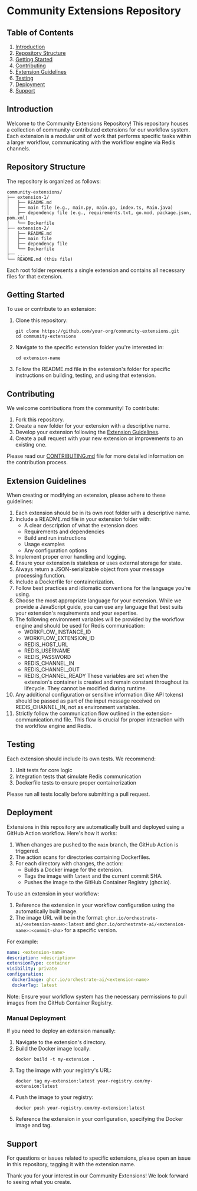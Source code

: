 # Community Extensions Repository

## Table of Contents
1. [Introduction](#introduction)
2. [Repository Structure](#repository-structure)
3. [Getting Started](#getting-started)
4. [Contributing](#contributing)
5. [Extension Guidelines](#extension-guidelines)
6. [Testing](#testing)
7. [Deployment](#deployment)
8. [Support](#support)

## Introduction

Welcome to the Community Extensions Repository! This repository houses a collection of community-contributed extensions for our workflow system. Each extension is a modular unit of work that performs specific tasks within a larger workflow, communicating with the workflow engine via Redis channels.

## Repository Structure

The repository is organized as follows:

```
community-extensions/
├── extension-1/
│   ├── README.md
│   ├── main file (e.g., main.py, main.go, index.ts, Main.java)
│   ├── dependency file (e.g., requirements.txt, go.mod, package.json, pom.xml)
│   └── Dockerfile
├── extension-2/
│   ├── README.md
│   ├── main file
│   ├── dependency file
│   └── Dockerfile
├── ...
└── README.md (this file)
```

Each root folder represents a single extension and contains all necessary files for that extension.

## Getting Started

To use or contribute to an extension:

1. Clone this repository:
   ```
   git clone https://github.com/your-org/community-extensions.git
   cd community-extensions
   ```

2. Navigate to the specific extension folder you're interested in:
   ```
   cd extension-name
   ```

3. Follow the README.md file in the extension's folder for specific instructions on building, testing, and using that extension.

## Contributing

We welcome contributions from the community! To contribute:

1. Fork this repository.
2. Create a new folder for your extension with a descriptive name.
3. Develop your extension following the [Extension Guidelines](#extension-guidelines).
4. Create a pull request with your new extension or improvements to an existing one.

Please read our [CONTRIBUTING.md](.github/CONTRIBUTING.md) file for more detailed information on the contribution process.

## Extension Guidelines

When creating or modifying an extension, please adhere to these guidelines:

1. Each extension should be in its own root folder with a descriptive name.
2. Include a README.md file in your extension folder with:
   - A clear description of what the extension does
   - Requirements and dependencies
   - Build and run instructions
   - Usage examples
   - Any configuration options
3. Implement proper error handling and logging.
4. Ensure your extension is stateless or uses external storage for state.
5. Always return a JSON-serializable object from your message processing function.
6. Include a Dockerfile for containerization.
7. Follow best practices and idiomatic conventions for the language you're using.
8. Choose the most appropriate language for your extension. While we provide a JavaScript guide, you can use any language that best suits your extension's requirements and your expertise.
9. The following environment variables will be provided by the workflow engine and should be used for Redis communication:
   - WORKFLOW_INSTANCE_ID
   - WORKFLOW_EXTENSION_ID
   - REDIS_HOST_URL
   - REDIS_USERNAME
   - REDIS_PASSWORD
   - REDIS_CHANNEL_IN
   - REDIS_CHANNEL_OUT
   - REDIS_CHANNEL_READY
   These variables are set when the extension's container is created and remain constant throughout its lifecycle. They cannot be modified during runtime.
10. Any additional configuration or sensitive information (like API tokens) should be passed as part of the input message received on REDIS_CHANNEL_IN, not as environment variables.
11. Strictly follow the communication flow outlined in the extension-communication.md file. This flow is crucial for proper interaction with the workflow engine and Redis.

## Testing

Each extension should include its own tests. We recommend:

1. Unit tests for core logic
2. Integration tests that simulate Redis communication
3. Dockerfile tests to ensure proper containerization

Please run all tests locally before submitting a pull request.

## Deployment

Extensions in this repository are automatically built and deployed using a GitHub Action workflow. Here's how it works:

1. When changes are pushed to the `main` branch, the GitHub Action is triggered.
2. The action scans for directories containing Dockerfiles.
3. For each directory with changes, the action:
   - Builds a Docker image for the extension.
   - Tags the image with `latest` and the current commit SHA.
   - Pushes the image to the GitHub Container Registry (ghcr.io).


To use an extension in your workflow:

1. Reference the extension in your workflow configuration using the automatically built image.
2. The image URL will be in the format: `ghcr.io/orchestrate-ai/<extension-name>:latest`
   and `ghcr.io/orchestrate-ai/<extension-name>:<commit-sha>` for a specific version.

For example:
```yaml
name: <extension-name>
description: <description>
extensionType: container
visibility: private
configuration:
  dockerImage: ghcr.io/orchestrate-ai/<extension-name>
  dockerTag: latest
```

Note: Ensure your workflow system has the necessary permissions to pull images from the GitHub Container Registry.

### Manual Deployment

If you need to deploy an extension manually:

1. Navigate to the extension's directory.
2. Build the Docker image locally:
   ```
   docker build -t my-extension .
   ```
3. Tag the image with your registry's URL:
   ```
   docker tag my-extension:latest your-registry.com/my-extension:latest
   ```
4. Push the image to your registry:
   ```
   docker push your-registry.com/my-extension:latest
   ```
5. Reference the extension in your configuration, specifying the Docker image and tag.

## Support

For questions or issues related to specific extensions, please open an issue in this repository, tagging it with the extension name.

Thank you for your interest in our Community Extensions! We look forward to seeing what you create.
